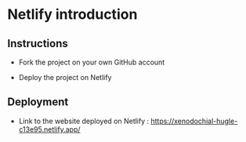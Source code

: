 # Netlify introduction

## Instructions

* Fork the project on your own GitHub account

* Deploy the project on Netlify

## Deployment

* Link to the website deployed on Netlify : https://xenodochial-hugle-c13e95.netlify.app/
